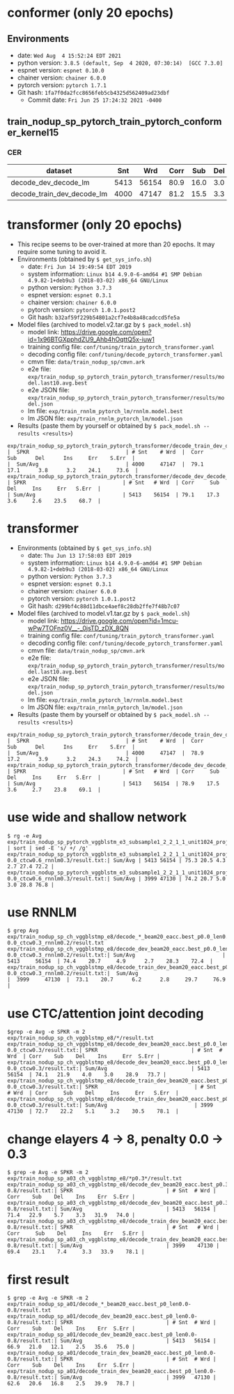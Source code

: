 # conformer (only 20 epochs)
## Environments
- date: `Wed Aug  4 15:52:24 EDT 2021`
- python version: `3.8.5 (default, Sep  4 2020, 07:30:14)  [GCC 7.3.0]`
- espnet version: `espnet 0.10.0`
- chainer version: `chainer 6.0.0`
- pytorch version: `pytorch 1.7.1`
- Git hash: `1fa7f0da2fcc8656feb5cb4325d562409ad23dbf`
  - Commit date: `Fri Jun 25 17:24:32 2021 -0400`

## train_nodup_sp_pytorch_train_pytorch_conformer_kernel15
### CER

|dataset|Snt|Wrd|Corr|Sub|Del|Ins|Err|S.Err|
|---|---|---|---|---|---|---|---|---|
|decode_dev_decode_lm|5413|56154|80.9|16.0|3.0|2.8|21.9|68.3|
|decode_train_dev_decode_lm|4000|47147|81.2|15.5|3.3|3.2|22.0|71.4|

# transformer (only 20 epochs)
  - This recipe seems to be over-trained at more than 20 epochs. It may require some tuning to avoid it.
  - Environments (obtained by `$ get_sys_info.sh`)
    - date: `Fri Jun 14 19:49:54 EDT 2019`
    - system information: `Linux b14 4.9.0-6-amd64 #1 SMP Debian 4.9.82-1+deb9u3 (2018-03-02) x86_64 GNU/Linux`
    - python version: `Python 3.7.3`
    - espnet version: `espnet 0.3.1`
    - chainer version: `chainer 6.0.0`
    - pytorch version: `pytorch 1.0.1.post2`
    - Git hash: `b32af59f229b54801a2cf7e4b8a48cadccd5fe5a`
  - Model files (archived to model.v2.tar.gz by `$ pack_model.sh`)
    - model link: https://drive.google.com/open?id=1x96BTGXpphdZU9_Ahb4hOqttQ5x-iuw1
    - training config file: `conf/tuning/train_pytorch_transformer.yaml`
    - decoding config file: `conf/tuning/decode_pytorch_transformer.yaml`
    - cmvn file: `data/train_nodup_sp/cmvn.ark`
    - e2e file: `exp/train_nodup_sp_pytorch_train_pytorch_transformer/results/model.last10.avg.best`
    - e2e JSON file: `exp/train_nodup_sp_pytorch_train_pytorch_transformer/results/model.json`
    - lm file: `exp/train_rnnlm_pytorch_lm/rnnlm.model.best`
    - lm JSON file: `exp/train_rnnlm_pytorch_lm/model.json`
  - Results (paste them by yourself or obtained by `$ pack_model.sh --results <results>`)
```
exp/train_nodup_sp_pytorch_train_pytorch_transformer/decode_train_dev_decode_pytorch_transformer_lm/result.txt
|  SPKR                               | # Snt    # Wrd  |  Corr     Sub      Del      Ins     Err    S.Err  |
|  Sum/Avg                            | 4000     47147  |  79.1    17.1      3.8      3.2    24.1     73.6  |
exp/train_nodup_sp_pytorch_train_pytorch_transformer/decode_dev_decode_pytorch_transformer_lm/result.txt
| SPKR                               | # Snt   # Wrd  | Corr     Sub     Del     Ins     Err   S.Err  |
| Sum/Avg                            | 5413    56154  | 79.1    17.3     3.6     2.6    23.5    68.7  |
```

# transformer
  - Environments (obtained by `$ get_sys_info.sh`)
    - date: `Thu Jun 13 17:58:03 EDT 2019`
    - system information: `Linux b14 4.9.0-6-amd64 #1 SMP Debian 4.9.82-1+deb9u3 (2018-03-02) x86_64 GNU/Linux`
    - python version: `Python 3.7.3`
    - espnet version: `espnet 0.3.1`
    - chainer version: `chainer 6.0.0`
    - pytorch version: `pytorch 1.0.1.post2`
    - Git hash: `d299bf4c88d11dbce4aef8c28db2ffe7f48b7c07`
  - Model files (archived to model.v1.tar.gz by `$ pack_model.sh`)
    - model link: https://drive.google.com/open?id=1mcu-wPw7TOFnz0V__-_0jsTD_zDX_8QN
    - training config file: `conf/tuning/train_pytorch_transformer.yaml`
    - decoding config file: `conf/tuning/decode_pytorch_transformer.yaml`
    - cmvn file: `data/train_nodup_sp/cmvn.ark`
    - e2e file: `exp/train_nodup_sp_pytorch_train_pytorch_transformer/results/model.last10.avg.best`
    - e2e JSON file: `exp/train_nodup_sp_pytorch_train_pytorch_transformer/results/model.json`
    - lm file: `exp/train_rnnlm_pytorch_lm/rnnlm.model.best`
    - lm JSON file: `exp/train_rnnlm_pytorch_lm/model.json`
  - Results (paste them by yourself or obtained by `$ pack_model.sh --results <results>`)
```
exp/train_nodup_sp_pytorch_train_pytorch_transformer/decode_train_dev_decode_pytorch_transformer_lm/result.txt
|  SPKR                               | # Snt    # Wrd  |  Corr     Sub      Del      Ins     Err    S.Err  |
|  Sum/Avg                            | 4000     47147  |  78.9    17.2      3.9      3.2    24.3     74.2  |
exp/train_nodup_sp_pytorch_train_pytorch_transformer/decode_dev_decode_pytorch_transformer_lm/result.txt
| SPKR                               | # Snt   # Wrd  | Corr     Sub     Del     Ins     Err   S.Err  |
| Sum/Avg                            | 5413    56154  | 78.9    17.5     3.6     2.7    23.8    69.1  |
```

# use wide and shallow network
```
$ rg -e Avg exp/train_nodup_sp_pytorch_vggblstm_e3_subsample1_2_2_1_1_unit1024_proj1024_d2_unit1024_location_aconvc10_aconvf100_mtlalpha0.5_adadelta_bs30_mli800_mlo150/decode_*0.6*0.3*/result.txt | sort | sed -E 's/ +/ /g'
exp/train_nodup_sp_pytorch_vggblstm_e3_subsample1_2_2_1_1_unit1024_proj1024_d2_unit1024_location_aconvc10_aconvf100_mtlalpha0.5_adadelta_bs30_mli800_mlo150/decode_dev_beam20_eacc.best_p0.0_len0.0-0.0_ctcw0.6_rnnlm0.3/result.txt:| Sum/Avg | 5413 56154 | 75.3 20.5 4.3 2.7 27.4 72.2 |
exp/train_nodup_sp_pytorch_vggblstm_e3_subsample1_2_2_1_1_unit1024_proj1024_d2_unit1024_location_aconvc10_aconvf100_mtlalpha0.5_adadelta_bs30_mli800_mlo150/decode_train_dev_beam20_eacc.best_p0.0_len0.0-0.0_ctcw0.6_rnnlm0.3/result.txt:| Sum/Avg | 3999 47130 | 74.2 20.7 5.0 3.0 28.8 76.8 |
```

# use RNNLM
```
$ grep Avg exp/train_nodup_sp_ch_vggblstmp_e8/decode_*_beam20_eacc.best_p0.0_len0.0-0.0_ctcw0.3_rnnlm0.2/result.txt
exp/train_nodup_sp_ch_vggblstmp_e8/decode_dev_beam20_eacc.best_p0.0_len0.0-0.0_ctcw0.3_rnnlm0.2/result.txt:| Sum/Avg                            | 5413     56154  | 74.4    20.7     4.9      2.7    28.3    72.4  |
exp/train_nodup_sp_ch_vggblstmp_e8/decode_train_dev_beam20_eacc.best_p0.0_len0.0-0.0_ctcw0.3_rnnlm0.2/result.txt:|  Sum/Avg                            |  3999     47130  |  73.1    20.7      6.2      2.8     29.7     76.9  |
```

# use CTC/attention joint decoding
```
$grep -e Avg -e SPKR -m 2 exp/train_nodup_sp_ch_vggblstmp_e8/*/result.txt
exp/train_nodup_sp_ch_vggblstmp_e8/decode_dev_beam20_eacc.best_p0.0_len0.0-0.0_ctcw0.3/result.txt:| SPKR                              | # Snt  # Wrd  | Corr    Sub    Del    Ins     Err  S.Err |
exp/train_nodup_sp_ch_vggblstmp_e8/decode_dev_beam20_eacc.best_p0.0_len0.0-0.0_ctcw0.3/result.txt:| Sum/Avg                           | 5413   56154  | 74.1   21.9    4.0    3.0    28.9   73.7 |
exp/train_nodup_sp_ch_vggblstmp_e8/decode_train_dev_beam20_eacc.best_p0.0_len0.0-0.0_ctcw0.3/result.txt:| SPKR                               | # Snt   # Wrd  | Corr     Sub    Del     Ins     Err   S.Err  |
exp/train_nodup_sp_ch_vggblstmp_e8/decode_train_dev_beam20_eacc.best_p0.0_len0.0-0.0_ctcw0.3/result.txt:| Sum/Avg                            | 3999    47130  | 72.7    22.2    5.1     3.2    30.5    78.1  |
```

# change elayers 4 -> 8, penalty 0.0 -> 0.3
```
$ grep -e Avg -e SPKR -m 2 exp/train_nodup_sp_a03_ch_vggblstmp_e8/*p0.3*/result.txt
exp/train_nodup_sp_a03_ch_vggblstmp_e8/decode_dev_beam20_eacc.best_p0.3_len0.0-0.8/result.txt:| SPKR                              | # Snt  # Wrd | Corr    Sub    Del    Ins    Err  S.Err |
exp/train_nodup_sp_a03_ch_vggblstmp_e8/decode_dev_beam20_eacc.best_p0.3_len0.0-0.8/result.txt:| Sum/Avg                           | 5413   56154 | 71.4   22.9    5.7    3.3   31.9   74.0 |
exp/train_nodup_sp_a03_ch_vggblstmp_e8/decode_train_dev_beam20_eacc.best_p0.3_len0.0-0.8/result.txt:| SPKR                              | # Snt   # Wrd | Corr     Sub    Del     Ins    Err   S.Err |
exp/train_nodup_sp_a03_ch_vggblstmp_e8/decode_train_dev_beam20_eacc.best_p0.3_len0.0-0.8/result.txt:| Sum/Avg                           | 3999    47130 | 69.4    23.1    7.4     3.3   33.9    78.1 |
```

# first result
```
$ grep -e Avg -e SPKR -m 2 exp/train_nodup_sp_a01/decode_*_beam20_eacc.best_p0_len0.0-0.8/result.txt
exp/train_nodup_sp_a01/decode_dev_beam20_eacc.best_p0_len0.0-0.8/result.txt:| SPKR                              | # Snt  # Wrd | Corr    Sub    Del    Ins    Err  S.Err |
exp/train_nodup_sp_a01/decode_dev_beam20_eacc.best_p0_len0.0-0.8/result.txt:| Sum/Avg                           | 5413   56154 | 66.9   21.0   12.1    2.5   35.6   75.0 |
exp/train_nodup_sp_a01/decode_train_dev_beam20_eacc.best_p0_len0.0-0.8/result.txt:| SPKR                              | # Snt  # Wrd | Corr    Sub    Del    Ins    Err  S.Err |
exp/train_nodup_sp_a01/decode_train_dev_beam20_eacc.best_p0_len0.0-0.8/result.txt:| Sum/Avg                           | 3999   47130 | 62.6   20.6   16.8    2.5   39.9   78.7 |
```
